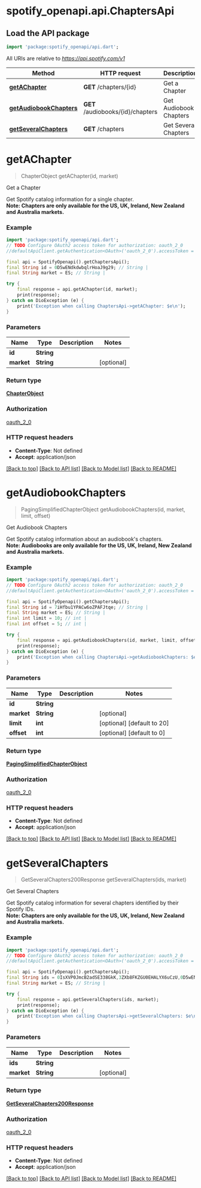 # spotify_openapi.api.ChaptersApi

## Load the API package
```dart
import 'package:spotify_openapi/api.dart';
```

All URIs are relative to *https://api.spotify.com/v1*

Method | HTTP request | Description
------------- | ------------- | -------------
[**getAChapter**](ChaptersApi.md#getachapter) | **GET** /chapters/{id} | Get a Chapter 
[**getAudiobookChapters**](ChaptersApi.md#getaudiobookchapters) | **GET** /audiobooks/{id}/chapters | Get Audiobook Chapters 
[**getSeveralChapters**](ChaptersApi.md#getseveralchapters) | **GET** /chapters | Get Several Chapters 


# **getAChapter**
> ChapterObject getAChapter(id, market)

Get a Chapter 

Get Spotify catalog information for a single chapter.<br /> **Note: Chapters are only available for the US, UK, Ireland, New Zealand and Australia markets.** 

### Example
```dart
import 'package:spotify_openapi/api.dart';
// TODO Configure OAuth2 access token for authorization: oauth_2_0
//defaultApiClient.getAuthentication<OAuth>('oauth_2_0').accessToken = 'YOUR_ACCESS_TOKEN';

final api = SpotifyOpenapi().getChaptersApi();
final String id = 0D5wENdkdwbqlrHoaJ9g29; // String | 
final String market = ES; // String | 

try {
    final response = api.getAChapter(id, market);
    print(response);
} catch on DioException (e) {
    print('Exception when calling ChaptersApi->getAChapter: $e\n');
}
```

### Parameters

Name | Type | Description  | Notes
------------- | ------------- | ------------- | -------------
 **id** | **String**|  | 
 **market** | **String**|  | [optional] 

### Return type

[**ChapterObject**](ChapterObject.md)

### Authorization

[oauth_2_0](../README.md#oauth_2_0)

### HTTP request headers

 - **Content-Type**: Not defined
 - **Accept**: application/json

[[Back to top]](#) [[Back to API list]](../README.md#documentation-for-api-endpoints) [[Back to Model list]](../README.md#documentation-for-models) [[Back to README]](../README.md)

# **getAudiobookChapters**
> PagingSimplifiedChapterObject getAudiobookChapters(id, market, limit, offset)

Get Audiobook Chapters 

Get Spotify catalog information about an audiobook's chapters.<br /> **Note: Audiobooks are only available for the US, UK, Ireland, New Zealand and Australia markets.** 

### Example
```dart
import 'package:spotify_openapi/api.dart';
// TODO Configure OAuth2 access token for authorization: oauth_2_0
//defaultApiClient.getAuthentication<OAuth>('oauth_2_0').accessToken = 'YOUR_ACCESS_TOKEN';

final api = SpotifyOpenapi().getChaptersApi();
final String id = 7iHfbu1YPACw6oZPAFJtqe; // String | 
final String market = ES; // String | 
final int limit = 10; // int | 
final int offset = 5; // int | 

try {
    final response = api.getAudiobookChapters(id, market, limit, offset);
    print(response);
} catch on DioException (e) {
    print('Exception when calling ChaptersApi->getAudiobookChapters: $e\n');
}
```

### Parameters

Name | Type | Description  | Notes
------------- | ------------- | ------------- | -------------
 **id** | **String**|  | 
 **market** | **String**|  | [optional] 
 **limit** | **int**|  | [optional] [default to 20]
 **offset** | **int**|  | [optional] [default to 0]

### Return type

[**PagingSimplifiedChapterObject**](PagingSimplifiedChapterObject.md)

### Authorization

[oauth_2_0](../README.md#oauth_2_0)

### HTTP request headers

 - **Content-Type**: Not defined
 - **Accept**: application/json

[[Back to top]](#) [[Back to API list]](../README.md#documentation-for-api-endpoints) [[Back to Model list]](../README.md#documentation-for-models) [[Back to README]](../README.md)

# **getSeveralChapters**
> GetSeveralChapters200Response getSeveralChapters(ids, market)

Get Several Chapters 

Get Spotify catalog information for several chapters identified by their Spotify IDs.<br /> **Note: Chapters are only available for the US, UK, Ireland, New Zealand and Australia markets.** 

### Example
```dart
import 'package:spotify_openapi/api.dart';
// TODO Configure OAuth2 access token for authorization: oauth_2_0
//defaultApiClient.getAuthentication<OAuth>('oauth_2_0').accessToken = 'YOUR_ACCESS_TOKEN';

final api = SpotifyOpenapi().getChaptersApi();
final String ids = 0IsXVP0JmcB2adSE338GkK,3ZXb8FKZGU0EHALYX6uCzU,0D5wENdkdwbqlrHoaJ9g29; // String | 
final String market = ES; // String | 

try {
    final response = api.getSeveralChapters(ids, market);
    print(response);
} catch on DioException (e) {
    print('Exception when calling ChaptersApi->getSeveralChapters: $e\n');
}
```

### Parameters

Name | Type | Description  | Notes
------------- | ------------- | ------------- | -------------
 **ids** | **String**|  | 
 **market** | **String**|  | [optional] 

### Return type

[**GetSeveralChapters200Response**](GetSeveralChapters200Response.md)

### Authorization

[oauth_2_0](../README.md#oauth_2_0)

### HTTP request headers

 - **Content-Type**: Not defined
 - **Accept**: application/json

[[Back to top]](#) [[Back to API list]](../README.md#documentation-for-api-endpoints) [[Back to Model list]](../README.md#documentation-for-models) [[Back to README]](../README.md)

